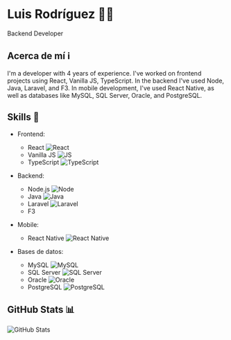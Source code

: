 # Luis Rodríguez 👨‍💻
Backend Developer

## Acerca de mí ℹ️
I'm a developer with 4 years of experience. I've worked on frontend projects using React, Vanilla JS, TypeScript. In the backend I've used Node, Java, Laravel, and F3. In mobile development, I've used React Native, as well as databases like MySQL, SQL Server, Oracle, and PostgreSQL.

## Skills 🚀
- Frontend:
  - React ![React](https://upload.wikimedia.org/wikipedia/commons/a/a7/React-icon.svg)
  - Vanilla JS ![JS](https://upload.wikimedia.org/wikipedia/commons/9/99/Unofficial_JavaScript_logo_2.svg)
  - TypeScript ![TypeScript](https://upload.wikimedia.org/wikipedia/commons/4/4c/Typescript_logo_2020.svg)

- Backend:
  - Node.js ![Node](https://upload.wikimedia.org/wikipedia/commons/d/d9/Node.js_logo.svg)
  - Java ![Java](https://upload.wikimedia.org/wikipedia/en/3/30/Java_programming_language_logo.svg)
  - Laravel ![Laravel](https://upload.wikimedia.org/wikipedia/commons/9/9a/Laravel.svg)
  - F3

- Mobile:
  - React Native ![React Native](https://upload.wikimedia.org/wikipedia/commons/a/a7/React-icon.svg)

- Bases de datos:
  - MySQL ![MySQL](https://upload.wikimedia.org/wikipedia/commons/0/0d/MySQL_logo.svg)
  - SQL Server ![SQL Server](https://upload.wikimedia.org/wikipedia/en/1/15/Microsoft_SQL_Server_Logo.svg)
  - Oracle ![Oracle](https://upload.wikimedia.org/wikipedia/commons/2/29/Oracle_oracledb.svg)
  - PostgreSQL ![PostgreSQL](https://upload.wikimedia.org/wikipedia/commons/2/29/Postgresql_elephant.svg)

## GitHub Stats 📊
![GitHub Stats](https://github-readme-stats.vercel.app/api?username=luisRodriguez21&show_icons=true&theme=radical)

